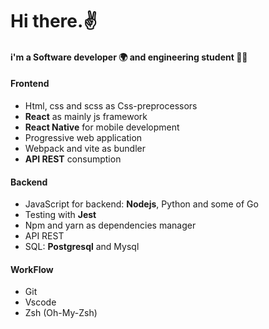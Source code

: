 # Hi there.✌
#### i'm a Software developer 🌍 and engineering student 👨‍💻
#### Frontend
* Html, css and scss as Css-preprocessors 
* **React** as mainly js framework 
* **React Native** for mobile development
* Progressive web application
* Webpack and vite as bundler
* **API REST** consumption
#### Backend
* JavaScript for backend: **Nodejs**, Python and some of Go 
* Testing with **Jest**
* Npm and yarn as dependencies manager
* API REST  
* SQL: **Postgresql** and Mysql
#### WorkFlow
* Git 
* Vscode
* Zsh (Oh-My-Zsh)
